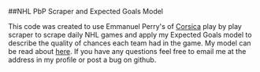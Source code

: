##NHL PbP Scraper and Expected Goals Model

This code was created to use Emmanuel Perry's of [Corsica](corsica.hockey) play by play scraper to scrape daily NHL games and apply
my Expected Goals model to describe the quality of chances each team had in the game.  My model can be
read about [here](https://rpubs.com/mcbarlowe/xGmodel).  If you have any questions feel free to email
me at the address in my profile or post a bug on github.
